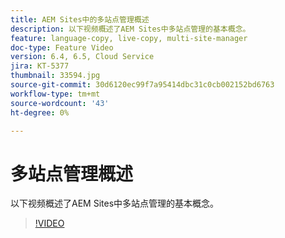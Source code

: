 ```yaml
---
title: AEM Sites中的多站点管理概述
description: 以下视频概述了AEM Sites中多站点管理的基本概念。
feature: language-copy, live-copy, multi-site-manager
doc-type: Feature Video
version: 6.4, 6.5, Cloud Service
jira: KT-5377
thumbnail: 33594.jpg
source-git-commit: 30d6120ec99f7a95414dbc31c0cb002152bd6763
workflow-type: tm+mt
source-wordcount: '43'
ht-degree: 0%

---
```



# 多站点管理概述

以下视频概述了AEM Sites中多站点管理的基本概念。

>[!VIDEO](https://video.tv.adobe.com/v/33594?quality=12&learn=on)
